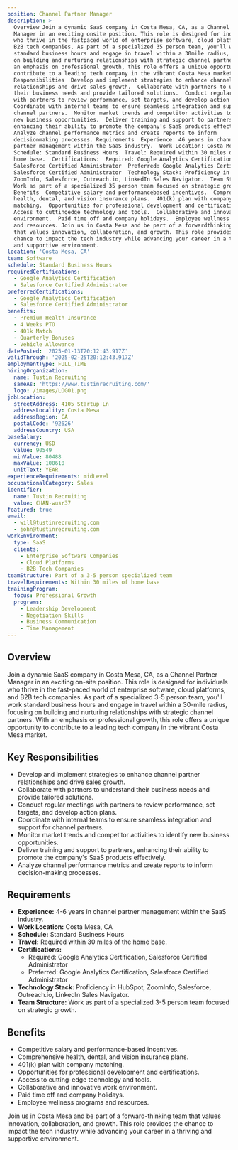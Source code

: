 ```yaml
---
position: Channel Partner Manager
description: >-
  Overview Join a dynamic SaaS company in Costa Mesa, CA, as a Channel Partner
  Manager in an exciting onsite position. This role is designed for individuals
  who thrive in the fastpaced world of enterprise software, cloud platforms, and
  B2B tech companies. As part of a specialized 35 person team, you'll work
  standard business hours and engage in travel within a 30mile radius, focusing
  on building and nurturing relationships with strategic channel partners. With
  an emphasis on professional growth, this role offers a unique opportunity to
  contribute to a leading tech company in the vibrant Costa Mesa market. Key
  Responsibilities  Develop and implement strategies to enhance channel partner
  relationships and drive sales growth.  Collaborate with partners to understand
  their business needs and provide tailored solutions.  Conduct regular meetings
  with partners to review performance, set targets, and develop action plans. 
  Coordinate with internal teams to ensure seamless integration and support for
  channel partners.  Monitor market trends and competitor activities to identify
  new business opportunities.  Deliver training and support to partners,
  enhancing their ability to promote the company's SaaS products effectively. 
  Analyze channel performance metrics and create reports to inform
  decisionmaking processes. Requirements  Experience: 46 years in channel
  partner management within the SaaS industry.  Work Location: Costa Mesa, CA 
  Schedule: Standard Business Hours  Travel: Required within 30 miles of the
  home base.  Certifications:  Required: Google Analytics Certification,
  Salesforce Certified Administrator  Preferred: Google Analytics Certification,
  Salesforce Certified Administrator  Technology Stack: Proficiency in HubSpot,
  ZoomInfo, Salesforce, Outreach.io, LinkedIn Sales Navigator.  Team Structure:
  Work as part of a specialized 35 person team focused on strategic growth.
  Benefits  Competitive salary and performancebased incentives.  Comprehensive
  health, dental, and vision insurance plans.  401(k) plan with company
  matching.  Opportunities for professional development and certifications. 
  Access to cuttingedge technology and tools.  Collaborative and innovative work
  environment.  Paid time off and company holidays.  Employee wellness programs
  and resources. Join us in Costa Mesa and be part of a forwardthinking team
  that values innovation, collaboration, and growth. This role provides the
  chance to impact the tech industry while advancing your career in a thriving
  and supportive environment.
location: 'Costa Mesa, CA'
team: Software
schedule: Standard Business Hours
requiredCertifications:
  - Google Analytics Certification
  - Salesforce Certified Administrator
preferredCertifications:
  - Google Analytics Certification
  - Salesforce Certified Administrator
benefits:
  - Premium Health Insurance
  - 4 Weeks PTO
  - 401k Match
  - Quarterly Bonuses
  - Vehicle Allowance
datePosted: '2025-01-13T20:12:43.917Z'
validThrough: '2025-02-25T20:12:43.917Z'
employmentType: FULL_TIME
hiringOrganization:
  name: Tustin Recruiting
  sameAs: 'https://www.tustinrecruiting.com/'
  logo: /images/LOGO1.png
jobLocation:
  streetAddress: 4105 Startup Ln
  addressLocality: Costa Mesa
  addressRegion: CA
  postalCode: '92626'
  addressCountry: USA
baseSalary:
  currency: USD
  value: 90549
  minValue: 80488
  maxValue: 100610
  unitText: YEAR
experienceRequirements: midLevel
occupationalCategory: Sales
identifier:
  name: Tustin Recruiting
  value: CHAN-wusr37
featured: true
email:
  - will@tustinrecruiting.com
  - john@tustinrecruiting.com
workEnvironment:
  type: SaaS
  clients:
    - Enterprise Software Companies
    - Cloud Platforms
    - B2B Tech Companies
teamStructure: Part of a 3-5 person specialized team
travelRequirements: Within 30 miles of home base
trainingProgram:
  focus: Professional Growth
  programs:
    - Leadership Development
    - Negotiation Skills
    - Business Communication
    - Time Management
---
```




## Overview

Join a dynamic SaaS company in Costa Mesa, CA, as a Channel Partner Manager in an exciting on-site position. This role is designed for individuals who thrive in the fast-paced world of enterprise software, cloud platforms, and B2B tech companies. As part of a specialized 3-5 person team, you'll work standard business hours and engage in travel within a 30-mile radius, focusing on building and nurturing relationships with strategic channel partners. With an emphasis on professional growth, this role offers a unique opportunity to contribute to a leading tech company in the vibrant Costa Mesa market.

## Key Responsibilities

- Develop and implement strategies to enhance channel partner relationships and drive sales growth.
- Collaborate with partners to understand their business needs and provide tailored solutions.
- Conduct regular meetings with partners to review performance, set targets, and develop action plans.
- Coordinate with internal teams to ensure seamless integration and support for channel partners.
- Monitor market trends and competitor activities to identify new business opportunities.
- Deliver training and support to partners, enhancing their ability to promote the company's SaaS products effectively.
- Analyze channel performance metrics and create reports to inform decision-making processes.

## Requirements

- **Experience:** 4-6 years in channel partner management within the SaaS industry.
- **Work Location:** Costa Mesa, CA
- **Schedule:** Standard Business Hours
- **Travel:** Required within 30 miles of the home base.
- **Certifications:**
  - Required: Google Analytics Certification, Salesforce Certified Administrator
  - Preferred: Google Analytics Certification, Salesforce Certified Administrator
- **Technology Stack:** Proficiency in HubSpot, ZoomInfo, Salesforce, Outreach.io, LinkedIn Sales Navigator.
- **Team Structure:** Work as part of a specialized 3-5 person team focused on strategic growth.

## Benefits

- Competitive salary and performance-based incentives.
- Comprehensive health, dental, and vision insurance plans.
- 401(k) plan with company matching.
- Opportunities for professional development and certifications.
- Access to cutting-edge technology and tools.
- Collaborative and innovative work environment.
- Paid time off and company holidays.
- Employee wellness programs and resources.

Join us in Costa Mesa and be part of a forward-thinking team that values innovation, collaboration, and growth. This role provides the chance to impact the tech industry while advancing your career in a thriving and supportive environment.

